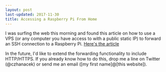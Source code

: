 ```yaml
---
layout: post
last-updated: 2017-11-30
title: Accessing a Raspberry Pi From Home
---
```


I was surfing the web this morning and found this article on how to use a VPS (or any computer you have access to with a public static IP) to forward an SSH connection to a Raspberry Pi. [Here's the article](https://www.tunnelsup.com/raspberry-pi-phoning-home-using-a-reverse-remote-ssh-tunnel/)

In the future, I'd like to extend the forwarding functionality to include HTTP/HTTPS. If you already know how to do this, drop me a line on Twitter (@czhanacek) or send me an email ([my first name]@[this website]).
